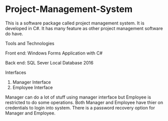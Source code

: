 # Project-Management-System
This is a software package called project management system. It is developed in C#. It has many feature as other project management software do have.

Tools and Technologies

Front end: Windows Forms Application with C#

Back  end: SQL Sever Local Database 2016 

Interfaces

1. Manager Interface
2. Employee Interface

Manager can do a lot of stuff using manager interface but Employee is restricted to do some operations. Both Manager and Employee have thier on credentials to login into system. There is a password recovery option for Manager and Employee.
